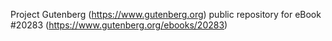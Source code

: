 Project Gutenberg (https://www.gutenberg.org) public repository for eBook #20283 (https://www.gutenberg.org/ebooks/20283)
